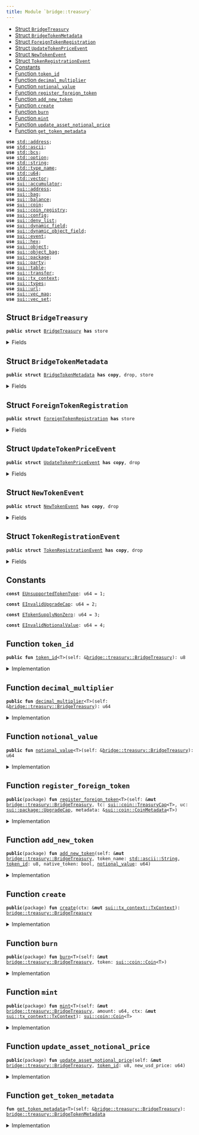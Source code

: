 ```yaml
---
title: Module `bridge::treasury`
---
```




-  [Struct `BridgeTreasury`](#bridge_treasury_BridgeTreasury)
-  [Struct `BridgeTokenMetadata`](#bridge_treasury_BridgeTokenMetadata)
-  [Struct `ForeignTokenRegistration`](#bridge_treasury_ForeignTokenRegistration)
-  [Struct `UpdateTokenPriceEvent`](#bridge_treasury_UpdateTokenPriceEvent)
-  [Struct `NewTokenEvent`](#bridge_treasury_NewTokenEvent)
-  [Struct `TokenRegistrationEvent`](#bridge_treasury_TokenRegistrationEvent)
-  [Constants](#@Constants_0)
-  [Function `token_id`](#bridge_treasury_token_id)
-  [Function `decimal_multiplier`](#bridge_treasury_decimal_multiplier)
-  [Function `notional_value`](#bridge_treasury_notional_value)
-  [Function `register_foreign_token`](#bridge_treasury_register_foreign_token)
-  [Function `add_new_token`](#bridge_treasury_add_new_token)
-  [Function `create`](#bridge_treasury_create)
-  [Function `burn`](#bridge_treasury_burn)
-  [Function `mint`](#bridge_treasury_mint)
-  [Function `update_asset_notional_price`](#bridge_treasury_update_asset_notional_price)
-  [Function `get_token_metadata`](#bridge_treasury_get_token_metadata)


<pre><code><b>use</b> <a href="../std/address.md#std_address">std::address</a>;
<b>use</b> <a href="../std/ascii.md#std_ascii">std::ascii</a>;
<b>use</b> <a href="../std/bcs.md#std_bcs">std::bcs</a>;
<b>use</b> <a href="../std/option.md#std_option">std::option</a>;
<b>use</b> <a href="../std/string.md#std_string">std::string</a>;
<b>use</b> <a href="../std/type_name.md#std_type_name">std::type_name</a>;
<b>use</b> <a href="../std/u64.md#std_u64">std::u64</a>;
<b>use</b> <a href="../std/vector.md#std_vector">std::vector</a>;
<b>use</b> <a href="../sui/accumulator.md#sui_accumulator">sui::accumulator</a>;
<b>use</b> <a href="../sui/address.md#sui_address">sui::address</a>;
<b>use</b> <a href="../sui/bag.md#sui_bag">sui::bag</a>;
<b>use</b> <a href="../sui/balance.md#sui_balance">sui::balance</a>;
<b>use</b> <a href="../sui/coin.md#sui_coin">sui::coin</a>;
<b>use</b> <a href="../sui/coin_registry.md#sui_coin_registry">sui::coin_registry</a>;
<b>use</b> <a href="../sui/config.md#sui_config">sui::config</a>;
<b>use</b> <a href="../sui/deny_list.md#sui_deny_list">sui::deny_list</a>;
<b>use</b> <a href="../sui/dynamic_field.md#sui_dynamic_field">sui::dynamic_field</a>;
<b>use</b> <a href="../sui/dynamic_object_field.md#sui_dynamic_object_field">sui::dynamic_object_field</a>;
<b>use</b> <a href="../sui/event.md#sui_event">sui::event</a>;
<b>use</b> <a href="../sui/hex.md#sui_hex">sui::hex</a>;
<b>use</b> <a href="../sui/object.md#sui_object">sui::object</a>;
<b>use</b> <a href="../sui/object_bag.md#sui_object_bag">sui::object_bag</a>;
<b>use</b> <a href="../sui/package.md#sui_package">sui::package</a>;
<b>use</b> <a href="../sui/party.md#sui_party">sui::party</a>;
<b>use</b> <a href="../sui/table.md#sui_table">sui::table</a>;
<b>use</b> <a href="../sui/transfer.md#sui_transfer">sui::transfer</a>;
<b>use</b> <a href="../sui/tx_context.md#sui_tx_context">sui::tx_context</a>;
<b>use</b> <a href="../sui/types.md#sui_types">sui::types</a>;
<b>use</b> <a href="../sui/url.md#sui_url">sui::url</a>;
<b>use</b> <a href="../sui/vec_map.md#sui_vec_map">sui::vec_map</a>;
<b>use</b> <a href="../sui/vec_set.md#sui_vec_set">sui::vec_set</a>;
</code></pre>



<a name="bridge_treasury_BridgeTreasury"></a>

## Struct `BridgeTreasury`



<pre><code><b>public</b> <b>struct</b> <a href="../bridge/treasury.md#bridge_treasury_BridgeTreasury">BridgeTreasury</a> <b>has</b> store
</code></pre>



<details>
<summary>Fields</summary>


<dl>
<dt>
<code>treasuries: <a href="../sui/object_bag.md#sui_object_bag_ObjectBag">sui::object_bag::ObjectBag</a></code>
</dt>
<dd>
</dd>
<dt>
<code>supported_tokens: <a href="../sui/vec_map.md#sui_vec_map_VecMap">sui::vec_map::VecMap</a>&lt;<a href="../std/type_name.md#std_type_name_TypeName">std::type_name::TypeName</a>, <a href="../bridge/treasury.md#bridge_treasury_BridgeTokenMetadata">bridge::treasury::BridgeTokenMetadata</a>&gt;</code>
</dt>
<dd>
</dd>
<dt>
<code>id_token_type_map: <a href="../sui/vec_map.md#sui_vec_map_VecMap">sui::vec_map::VecMap</a>&lt;u8, <a href="../std/type_name.md#std_type_name_TypeName">std::type_name::TypeName</a>&gt;</code>
</dt>
<dd>
</dd>
<dt>
<code>waiting_room: <a href="../sui/bag.md#sui_bag_Bag">sui::bag::Bag</a></code>
</dt>
<dd>
</dd>
</dl>


</details>

<a name="bridge_treasury_BridgeTokenMetadata"></a>

## Struct `BridgeTokenMetadata`



<pre><code><b>public</b> <b>struct</b> <a href="../bridge/treasury.md#bridge_treasury_BridgeTokenMetadata">BridgeTokenMetadata</a> <b>has</b> <b>copy</b>, drop, store
</code></pre>



<details>
<summary>Fields</summary>


<dl>
<dt>
<code>id: u8</code>
</dt>
<dd>
</dd>
<dt>
<code><a href="../bridge/treasury.md#bridge_treasury_decimal_multiplier">decimal_multiplier</a>: u64</code>
</dt>
<dd>
</dd>
<dt>
<code><a href="../bridge/treasury.md#bridge_treasury_notional_value">notional_value</a>: u64</code>
</dt>
<dd>
</dd>
<dt>
<code>native_token: bool</code>
</dt>
<dd>
</dd>
</dl>


</details>

<a name="bridge_treasury_ForeignTokenRegistration"></a>

## Struct `ForeignTokenRegistration`



<pre><code><b>public</b> <b>struct</b> <a href="../bridge/treasury.md#bridge_treasury_ForeignTokenRegistration">ForeignTokenRegistration</a> <b>has</b> store
</code></pre>



<details>
<summary>Fields</summary>


<dl>
<dt>
<code>type_name: <a href="../std/type_name.md#std_type_name_TypeName">std::type_name::TypeName</a></code>
</dt>
<dd>
</dd>
<dt>
<code>uc: <a href="../sui/package.md#sui_package_UpgradeCap">sui::package::UpgradeCap</a></code>
</dt>
<dd>
</dd>
<dt>
<code>decimal: u8</code>
</dt>
<dd>
</dd>
</dl>


</details>

<a name="bridge_treasury_UpdateTokenPriceEvent"></a>

## Struct `UpdateTokenPriceEvent`



<pre><code><b>public</b> <b>struct</b> <a href="../bridge/treasury.md#bridge_treasury_UpdateTokenPriceEvent">UpdateTokenPriceEvent</a> <b>has</b> <b>copy</b>, drop
</code></pre>



<details>
<summary>Fields</summary>


<dl>
<dt>
<code><a href="../bridge/treasury.md#bridge_treasury_token_id">token_id</a>: u8</code>
</dt>
<dd>
</dd>
<dt>
<code>new_price: u64</code>
</dt>
<dd>
</dd>
</dl>


</details>

<a name="bridge_treasury_NewTokenEvent"></a>

## Struct `NewTokenEvent`



<pre><code><b>public</b> <b>struct</b> <a href="../bridge/treasury.md#bridge_treasury_NewTokenEvent">NewTokenEvent</a> <b>has</b> <b>copy</b>, drop
</code></pre>



<details>
<summary>Fields</summary>


<dl>
<dt>
<code><a href="../bridge/treasury.md#bridge_treasury_token_id">token_id</a>: u8</code>
</dt>
<dd>
</dd>
<dt>
<code>type_name: <a href="../std/type_name.md#std_type_name_TypeName">std::type_name::TypeName</a></code>
</dt>
<dd>
</dd>
<dt>
<code>native_token: bool</code>
</dt>
<dd>
</dd>
<dt>
<code><a href="../bridge/treasury.md#bridge_treasury_decimal_multiplier">decimal_multiplier</a>: u64</code>
</dt>
<dd>
</dd>
<dt>
<code><a href="../bridge/treasury.md#bridge_treasury_notional_value">notional_value</a>: u64</code>
</dt>
<dd>
</dd>
</dl>


</details>

<a name="bridge_treasury_TokenRegistrationEvent"></a>

## Struct `TokenRegistrationEvent`



<pre><code><b>public</b> <b>struct</b> <a href="../bridge/treasury.md#bridge_treasury_TokenRegistrationEvent">TokenRegistrationEvent</a> <b>has</b> <b>copy</b>, drop
</code></pre>



<details>
<summary>Fields</summary>


<dl>
<dt>
<code>type_name: <a href="../std/type_name.md#std_type_name_TypeName">std::type_name::TypeName</a></code>
</dt>
<dd>
</dd>
<dt>
<code>decimal: u8</code>
</dt>
<dd>
</dd>
<dt>
<code>native_token: bool</code>
</dt>
<dd>
</dd>
</dl>


</details>

<a name="@Constants_0"></a>

## Constants


<a name="bridge_treasury_EUnsupportedTokenType"></a>



<pre><code><b>const</b> <a href="../bridge/treasury.md#bridge_treasury_EUnsupportedTokenType">EUnsupportedTokenType</a>: u64 = 1;
</code></pre>



<a name="bridge_treasury_EInvalidUpgradeCap"></a>



<pre><code><b>const</b> <a href="../bridge/treasury.md#bridge_treasury_EInvalidUpgradeCap">EInvalidUpgradeCap</a>: u64 = 2;
</code></pre>



<a name="bridge_treasury_ETokenSupplyNonZero"></a>



<pre><code><b>const</b> <a href="../bridge/treasury.md#bridge_treasury_ETokenSupplyNonZero">ETokenSupplyNonZero</a>: u64 = 3;
</code></pre>



<a name="bridge_treasury_EInvalidNotionalValue"></a>



<pre><code><b>const</b> <a href="../bridge/treasury.md#bridge_treasury_EInvalidNotionalValue">EInvalidNotionalValue</a>: u64 = 4;
</code></pre>



<a name="bridge_treasury_token_id"></a>

## Function `token_id`



<pre><code><b>public</b> <b>fun</b> <a href="../bridge/treasury.md#bridge_treasury_token_id">token_id</a>&lt;T&gt;(self: &<a href="../bridge/treasury.md#bridge_treasury_BridgeTreasury">bridge::treasury::BridgeTreasury</a>): u8
</code></pre>



<details>
<summary>Implementation</summary>


<pre><code><b>public</b> <b>fun</b> <a href="../bridge/treasury.md#bridge_treasury_token_id">token_id</a>&lt;T&gt;(self: &<a href="../bridge/treasury.md#bridge_treasury_BridgeTreasury">BridgeTreasury</a>): u8 {
    <b>let</b> metadata = self.<a href="../bridge/treasury.md#bridge_treasury_get_token_metadata">get_token_metadata</a>&lt;T&gt;();
    metadata.id
}
</code></pre>



</details>

<a name="bridge_treasury_decimal_multiplier"></a>

## Function `decimal_multiplier`



<pre><code><b>public</b> <b>fun</b> <a href="../bridge/treasury.md#bridge_treasury_decimal_multiplier">decimal_multiplier</a>&lt;T&gt;(self: &<a href="../bridge/treasury.md#bridge_treasury_BridgeTreasury">bridge::treasury::BridgeTreasury</a>): u64
</code></pre>



<details>
<summary>Implementation</summary>


<pre><code><b>public</b> <b>fun</b> <a href="../bridge/treasury.md#bridge_treasury_decimal_multiplier">decimal_multiplier</a>&lt;T&gt;(self: &<a href="../bridge/treasury.md#bridge_treasury_BridgeTreasury">BridgeTreasury</a>): u64 {
    <b>let</b> metadata = self.<a href="../bridge/treasury.md#bridge_treasury_get_token_metadata">get_token_metadata</a>&lt;T&gt;();
    metadata.<a href="../bridge/treasury.md#bridge_treasury_decimal_multiplier">decimal_multiplier</a>
}
</code></pre>



</details>

<a name="bridge_treasury_notional_value"></a>

## Function `notional_value`



<pre><code><b>public</b> <b>fun</b> <a href="../bridge/treasury.md#bridge_treasury_notional_value">notional_value</a>&lt;T&gt;(self: &<a href="../bridge/treasury.md#bridge_treasury_BridgeTreasury">bridge::treasury::BridgeTreasury</a>): u64
</code></pre>



<details>
<summary>Implementation</summary>


<pre><code><b>public</b> <b>fun</b> <a href="../bridge/treasury.md#bridge_treasury_notional_value">notional_value</a>&lt;T&gt;(self: &<a href="../bridge/treasury.md#bridge_treasury_BridgeTreasury">BridgeTreasury</a>): u64 {
    <b>let</b> metadata = self.<a href="../bridge/treasury.md#bridge_treasury_get_token_metadata">get_token_metadata</a>&lt;T&gt;();
    metadata.<a href="../bridge/treasury.md#bridge_treasury_notional_value">notional_value</a>
}
</code></pre>



</details>

<a name="bridge_treasury_register_foreign_token"></a>

## Function `register_foreign_token`



<pre><code><b>public</b>(package) <b>fun</b> <a href="../bridge/treasury.md#bridge_treasury_register_foreign_token">register_foreign_token</a>&lt;T&gt;(self: &<b>mut</b> <a href="../bridge/treasury.md#bridge_treasury_BridgeTreasury">bridge::treasury::BridgeTreasury</a>, tc: <a href="../sui/coin.md#sui_coin_TreasuryCap">sui::coin::TreasuryCap</a>&lt;T&gt;, uc: <a href="../sui/package.md#sui_package_UpgradeCap">sui::package::UpgradeCap</a>, metadata: &<a href="../sui/coin.md#sui_coin_CoinMetadata">sui::coin::CoinMetadata</a>&lt;T&gt;)
</code></pre>



<details>
<summary>Implementation</summary>


<pre><code><b>public</b>(package) <b>fun</b> <a href="../bridge/treasury.md#bridge_treasury_register_foreign_token">register_foreign_token</a>&lt;T&gt;(
    self: &<b>mut</b> <a href="../bridge/treasury.md#bridge_treasury_BridgeTreasury">BridgeTreasury</a>,
    tc: TreasuryCap&lt;T&gt;,
    uc: UpgradeCap,
    metadata: &CoinMetadata&lt;T&gt;,
) {
    // Make sure TreasuryCap <b>has</b> not been minted before.
    <b>assert</b>!(coin::total_supply(&tc) == 0, <a href="../bridge/treasury.md#bridge_treasury_ETokenSupplyNonZero">ETokenSupplyNonZero</a>);
    <b>let</b> type_name = type_name::get&lt;T&gt;();
    <b>let</b> address_bytes = hex::decode(ascii::into_bytes(type_name::get_address(&type_name)));
    <b>let</b> coin_address = address::from_bytes(address_bytes);
    // Make sure upgrade cap is <b>for</b> the Coin package
    // FIXME: add test
    <b>assert</b>!(
        object::id_to_address(&package::upgrade_package(&uc)) == coin_address,
        <a href="../bridge/treasury.md#bridge_treasury_EInvalidUpgradeCap">EInvalidUpgradeCap</a>,
    );
    <b>let</b> registration = <a href="../bridge/treasury.md#bridge_treasury_ForeignTokenRegistration">ForeignTokenRegistration</a> {
        type_name,
        uc,
        decimal: coin::get_decimals(metadata),
    };
    self.waiting_room.add(type_name::into_string(type_name), registration);
    self.treasuries.add(type_name, tc);
    event::emit(<a href="../bridge/treasury.md#bridge_treasury_TokenRegistrationEvent">TokenRegistrationEvent</a> {
        type_name,
        decimal: coin::get_decimals(metadata),
        native_token: <b>false</b>,
    });
}
</code></pre>



</details>

<a name="bridge_treasury_add_new_token"></a>

## Function `add_new_token`



<pre><code><b>public</b>(package) <b>fun</b> <a href="../bridge/treasury.md#bridge_treasury_add_new_token">add_new_token</a>(self: &<b>mut</b> <a href="../bridge/treasury.md#bridge_treasury_BridgeTreasury">bridge::treasury::BridgeTreasury</a>, token_name: <a href="../std/ascii.md#std_ascii_String">std::ascii::String</a>, <a href="../bridge/treasury.md#bridge_treasury_token_id">token_id</a>: u8, native_token: bool, <a href="../bridge/treasury.md#bridge_treasury_notional_value">notional_value</a>: u64)
</code></pre>



<details>
<summary>Implementation</summary>


<pre><code><b>public</b>(package) <b>fun</b> <a href="../bridge/treasury.md#bridge_treasury_add_new_token">add_new_token</a>(
    self: &<b>mut</b> <a href="../bridge/treasury.md#bridge_treasury_BridgeTreasury">BridgeTreasury</a>,
    token_name: String,
    <a href="../bridge/treasury.md#bridge_treasury_token_id">token_id</a>: u8,
    native_token: bool,
    <a href="../bridge/treasury.md#bridge_treasury_notional_value">notional_value</a>: u64,
) {
    <b>if</b> (!native_token) {
        <b>assert</b>!(<a href="../bridge/treasury.md#bridge_treasury_notional_value">notional_value</a> &gt; 0, <a href="../bridge/treasury.md#bridge_treasury_EInvalidNotionalValue">EInvalidNotionalValue</a>);
        <b>let</b> <a href="../bridge/treasury.md#bridge_treasury_ForeignTokenRegistration">ForeignTokenRegistration</a> {
            type_name,
            uc,
            decimal,
        } = self.waiting_room.remove&lt;String, <a href="../bridge/treasury.md#bridge_treasury_ForeignTokenRegistration">ForeignTokenRegistration</a>&gt;(token_name);
        <b>let</b> <a href="../bridge/treasury.md#bridge_treasury_decimal_multiplier">decimal_multiplier</a> = 10u64.pow(decimal);
        self
            .supported_tokens
            .insert(
                type_name,
                <a href="../bridge/treasury.md#bridge_treasury_BridgeTokenMetadata">BridgeTokenMetadata</a> {
                    id: <a href="../bridge/treasury.md#bridge_treasury_token_id">token_id</a>,
                    <a href="../bridge/treasury.md#bridge_treasury_decimal_multiplier">decimal_multiplier</a>,
                    <a href="../bridge/treasury.md#bridge_treasury_notional_value">notional_value</a>,
                    native_token,
                },
            );
        self.id_token_type_map.insert(<a href="../bridge/treasury.md#bridge_treasury_token_id">token_id</a>, type_name);
        // Freeze upgrade cap to prevent changes to the coin
        transfer::public_freeze_object(uc);
        event::emit(<a href="../bridge/treasury.md#bridge_treasury_NewTokenEvent">NewTokenEvent</a> {
            <a href="../bridge/treasury.md#bridge_treasury_token_id">token_id</a>,
            type_name,
            native_token,
            <a href="../bridge/treasury.md#bridge_treasury_decimal_multiplier">decimal_multiplier</a>,
            <a href="../bridge/treasury.md#bridge_treasury_notional_value">notional_value</a>,
        })
    } // <b>else</b> not implemented in V1
}
</code></pre>



</details>

<a name="bridge_treasury_create"></a>

## Function `create`



<pre><code><b>public</b>(package) <b>fun</b> <a href="../bridge/treasury.md#bridge_treasury_create">create</a>(ctx: &<b>mut</b> <a href="../sui/tx_context.md#sui_tx_context_TxContext">sui::tx_context::TxContext</a>): <a href="../bridge/treasury.md#bridge_treasury_BridgeTreasury">bridge::treasury::BridgeTreasury</a>
</code></pre>



<details>
<summary>Implementation</summary>


<pre><code><b>public</b>(package) <b>fun</b> <a href="../bridge/treasury.md#bridge_treasury_create">create</a>(ctx: &<b>mut</b> TxContext): <a href="../bridge/treasury.md#bridge_treasury_BridgeTreasury">BridgeTreasury</a> {
    <a href="../bridge/treasury.md#bridge_treasury_BridgeTreasury">BridgeTreasury</a> {
        treasuries: object_bag::new(ctx),
        supported_tokens: vec_map::empty(),
        id_token_type_map: vec_map::empty(),
        waiting_room: bag::new(ctx),
    }
}
</code></pre>



</details>

<a name="bridge_treasury_burn"></a>

## Function `burn`



<pre><code><b>public</b>(package) <b>fun</b> <a href="../bridge/treasury.md#bridge_treasury_burn">burn</a>&lt;T&gt;(self: &<b>mut</b> <a href="../bridge/treasury.md#bridge_treasury_BridgeTreasury">bridge::treasury::BridgeTreasury</a>, token: <a href="../sui/coin.md#sui_coin_Coin">sui::coin::Coin</a>&lt;T&gt;)
</code></pre>



<details>
<summary>Implementation</summary>


<pre><code><b>public</b>(package) <b>fun</b> <a href="../bridge/treasury.md#bridge_treasury_burn">burn</a>&lt;T&gt;(self: &<b>mut</b> <a href="../bridge/treasury.md#bridge_treasury_BridgeTreasury">BridgeTreasury</a>, token: Coin&lt;T&gt;) {
    <b>let</b> <a href="../bridge/treasury.md#bridge_treasury">treasury</a> = &<b>mut</b> self.treasuries[type_name::get&lt;T&gt;()];
    coin::burn(<a href="../bridge/treasury.md#bridge_treasury">treasury</a>, token);
}
</code></pre>



</details>

<a name="bridge_treasury_mint"></a>

## Function `mint`



<pre><code><b>public</b>(package) <b>fun</b> <a href="../bridge/treasury.md#bridge_treasury_mint">mint</a>&lt;T&gt;(self: &<b>mut</b> <a href="../bridge/treasury.md#bridge_treasury_BridgeTreasury">bridge::treasury::BridgeTreasury</a>, amount: u64, ctx: &<b>mut</b> <a href="../sui/tx_context.md#sui_tx_context_TxContext">sui::tx_context::TxContext</a>): <a href="../sui/coin.md#sui_coin_Coin">sui::coin::Coin</a>&lt;T&gt;
</code></pre>



<details>
<summary>Implementation</summary>


<pre><code><b>public</b>(package) <b>fun</b> <a href="../bridge/treasury.md#bridge_treasury_mint">mint</a>&lt;T&gt;(self: &<b>mut</b> <a href="../bridge/treasury.md#bridge_treasury_BridgeTreasury">BridgeTreasury</a>, amount: u64, ctx: &<b>mut</b> TxContext): Coin&lt;T&gt; {
    <b>let</b> <a href="../bridge/treasury.md#bridge_treasury">treasury</a> = &<b>mut</b> self.treasuries[type_name::get&lt;T&gt;()];
    coin::mint(<a href="../bridge/treasury.md#bridge_treasury">treasury</a>, amount, ctx)
}
</code></pre>



</details>

<a name="bridge_treasury_update_asset_notional_price"></a>

## Function `update_asset_notional_price`



<pre><code><b>public</b>(package) <b>fun</b> <a href="../bridge/treasury.md#bridge_treasury_update_asset_notional_price">update_asset_notional_price</a>(self: &<b>mut</b> <a href="../bridge/treasury.md#bridge_treasury_BridgeTreasury">bridge::treasury::BridgeTreasury</a>, <a href="../bridge/treasury.md#bridge_treasury_token_id">token_id</a>: u8, new_usd_price: u64)
</code></pre>



<details>
<summary>Implementation</summary>


<pre><code><b>public</b>(package) <b>fun</b> <a href="../bridge/treasury.md#bridge_treasury_update_asset_notional_price">update_asset_notional_price</a>(
    self: &<b>mut</b> <a href="../bridge/treasury.md#bridge_treasury_BridgeTreasury">BridgeTreasury</a>,
    <a href="../bridge/treasury.md#bridge_treasury_token_id">token_id</a>: u8,
    new_usd_price: u64,
) {
    <b>let</b> type_name = self.id_token_type_map.try_get(&<a href="../bridge/treasury.md#bridge_treasury_token_id">token_id</a>);
    <b>assert</b>!(type_name.is_some(), <a href="../bridge/treasury.md#bridge_treasury_EUnsupportedTokenType">EUnsupportedTokenType</a>);
    <b>assert</b>!(new_usd_price &gt; 0, <a href="../bridge/treasury.md#bridge_treasury_EInvalidNotionalValue">EInvalidNotionalValue</a>);
    <b>let</b> type_name = type_name.destroy_some();
    <b>let</b> metadata = self.supported_tokens.get_mut(&type_name);
    metadata.<a href="../bridge/treasury.md#bridge_treasury_notional_value">notional_value</a> = new_usd_price;
    event::emit(<a href="../bridge/treasury.md#bridge_treasury_UpdateTokenPriceEvent">UpdateTokenPriceEvent</a> {
        <a href="../bridge/treasury.md#bridge_treasury_token_id">token_id</a>,
        new_price: new_usd_price,
    })
}
</code></pre>



</details>

<a name="bridge_treasury_get_token_metadata"></a>

## Function `get_token_metadata`



<pre><code><b>fun</b> <a href="../bridge/treasury.md#bridge_treasury_get_token_metadata">get_token_metadata</a>&lt;T&gt;(self: &<a href="../bridge/treasury.md#bridge_treasury_BridgeTreasury">bridge::treasury::BridgeTreasury</a>): <a href="../bridge/treasury.md#bridge_treasury_BridgeTokenMetadata">bridge::treasury::BridgeTokenMetadata</a>
</code></pre>



<details>
<summary>Implementation</summary>


<pre><code><b>fun</b> <a href="../bridge/treasury.md#bridge_treasury_get_token_metadata">get_token_metadata</a>&lt;T&gt;(self: &<a href="../bridge/treasury.md#bridge_treasury_BridgeTreasury">BridgeTreasury</a>): <a href="../bridge/treasury.md#bridge_treasury_BridgeTokenMetadata">BridgeTokenMetadata</a> {
    <b>let</b> coin_type = type_name::get&lt;T&gt;();
    <b>let</b> metadata = self.supported_tokens.try_get(&coin_type);
    <b>assert</b>!(metadata.is_some(), <a href="../bridge/treasury.md#bridge_treasury_EUnsupportedTokenType">EUnsupportedTokenType</a>);
    metadata.destroy_some()
}
</code></pre>



</details>
